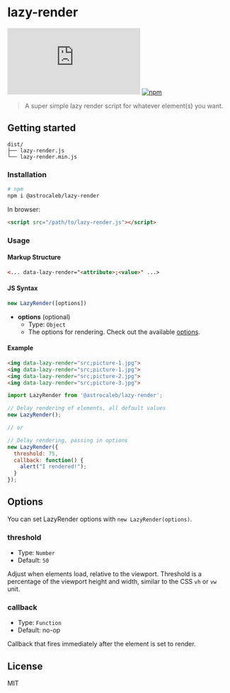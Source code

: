 # lazy-render

[![Size](https://img.shields.io/github/size/astrocaleb/lazy-render/dist/lazy-render.min.js)](https://www.npmjs.com/package/@astrocaleb/lazy-render)
[![npm](https://img.shields.io/npm/dw/@astrocaleb/lazy-render)](https://www.npmjs.com/package/@astrocaleb/lazy-render)

> A super simple lazy render script for whatever element(s) you want.

## Getting started

```text
dist/
├── lazy-render.js
└── lazy-render.min.js
```

### Installation

```bash
# npm
npm i @astrocaleb/lazy-render
```

In browser:

```html
<script src="/path/to/lazy-render.js"></script>
```

### Usage

#### Markup Structure

```html
<... data-lazy-render="<attribute>;<value>" ...>
```

#### JS Syntax

```js
new LazyRender([options])
```

- **options** (optional)
  - Type: `Object`
  - The options for rendering. Check out the available [options](#options).

#### Example

```html
<img data-lazy-render="src;picture-1.jpg">
<img data-lazy-render="src;picture-1.jpg">
<img data-lazy-render="src;picture-2.jpg">
<img data-lazy-render="src;picture-3.jpg">
```

```js
import LazyRender from '@astrocaleb/lazy-render';

// Delay rendering of elements, all default values
new LazyRender();

// or

// Delay rendering, passing in options
new LazyRender({
  threshold: 75,
  callback: function() {
    alert("I rendered!");
  }
});
```

## Options

You can set LazyRender options with `new LazyRender(options)`.

### threshold

- Type: `Number`
- Default: `50`

Adjust when elements load, relative to the viewport. Threshold is a percentage of the viewport height and width, similar to the CSS `vh` or `vw` unit.

### callback

- Type: `Function`
- Default: no-op

Callback that fires immediately after the element is set to render.

## License

MIT
